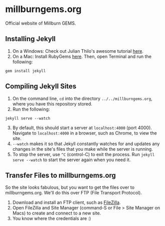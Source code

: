 # millburngems.org
Official website of Millburn GEMS.

## Installing Jekyll
1. On a Windows: Check out Julian Thilo's awesome tutorial [here](http://jekyll-windows.juthilo.com/).
2. On a Mac: Install RubyGems [here](https://rubygems.org/pages/download). Then, open Terminal and run the following:
```
gem install jekyll
```

## Compiling Jekyll Sites
1. On the command line, `cd` into the directory `../../millburngems.org`, where you have this repository stored.
2. Run the following:
```
jekyll serve --watch
```
3. By default, this should start a server at `localhost:4000` (port 4000). Navigate to `localhost:4000` in a browser, such as Chrome, to view the site.
4. `--watch` makes it so that Jekyll constantly watches for and updates any changes in the site's files that you make while the server is running.
5. To stop the server, use `^C` (control-C) to exit the process. Run `jekyll serve --watch` to start the server again when you need it.

## Transfer Files to millburngems.org
So the site looks fabulous, but you want to get the files over to millburngems.org. We'll do this over FTP (File Transport Protocol).

1. Download and install an FTP client, such as [FileZilla](https://filezilla-project.org/).
2. Open FileZilla and Site Manager (command-S or File > Site Manager on Macs) to create and connect to a new site.
3. You know where the credentials are :)
